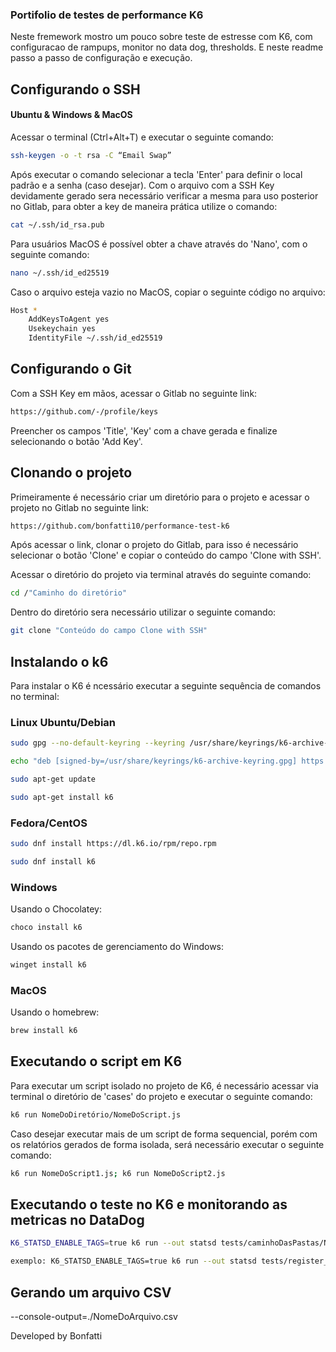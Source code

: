 ### Portifolio de testes de performance K6
Neste fremework mostro um pouco sobre teste de estresse com K6, com configuracao de rampups, monitor no data dog, thresholds.
E neste readme passo a passo de configuração e execução.
## Configurando o SSH

#### Ubuntu & Windows & MacOS

Acessar o terminal (Ctrl+Alt+T) e executar o seguinte comando:

```bash
ssh-keygen -o -t rsa -C “Email Swap”
```

Após executar o comando selecionar a tecla 'Enter' para definir o local padrão e a senha (caso desejar). Com o arquivo com a SSH Key devidamente gerado sera necessário verificar a mesma para uso posterior no Gitlab, para obter a key de maneira prática utilize o comando:

```bash
cat ~/.ssh/id_rsa.pub
```
Para usuários MacOS é possível obter a chave através do 'Nano', com o seguinte comando:
```bash
nano ~/.ssh/id_ed25519
```
Caso o arquivo esteja vazio no MacOS, copiar o seguinte código no arquivo:
```bash
Host *
    AddKeysToAgent yes
    Usekeychain yes
    IdentityFile ~/.ssh/id_ed25519
```

## Configurando o Git

Com a SSH Key em mãos, acessar o Gitlab no seguinte link:

```bash
https://github.com/-/profile/keys
```
Preencher os campos 'Title', 'Key' com a chave gerada e finalize selecionando o botão 'Add Key'.

## Clonando o projeto

Primeiramente é necessário criar um diretório para o projeto e acessar o projeto no Gitlab no seguinte link:
```bash
https://github.com/bonfatti10/performance-test-k6
```
Após acessar o link, clonar o projeto do Gitlab, para isso é necessário selecionar o botão 'Clone' e copiar o conteúdo do campo 'Clone with SSH'. 

Acessar o diretório do projeto via terminal através do seguinte comando:
```bash
cd /"Caminho do diretório"
```
Dentro do diretório sera necessário utilizar o seguinte comando:
```bash
git clone "Conteúdo do campo Clone with SSH"
```

## Instalando o k6
Para instalar o K6 é ncessário executar a seguinte sequência de comandos no terminal:
### Linux Ubuntu/Debian
```bash
sudo gpg --no-default-keyring --keyring /usr/share/keyrings/k6-archive-keyring.gpg --keyserver hkp://keyserver.ubuntu.com:80 --recv-keys C5AD17C747E3415A3642D57D77C6C491D6AC1D69
```
```bash
echo "deb [signed-by=/usr/share/keyrings/k6-archive-keyring.gpg] https://dl.k6.io/deb stable main" | sudo tee /etc/apt/sources.list.d/k6.list
```
```bash
sudo apt-get update
```
```bash
sudo apt-get install k6
```

### Fedora/CentOS
```bash
sudo dnf install https://dl.k6.io/rpm/repo.rpm
```
```bash
sudo dnf install k6
```

### Windows
Usando o Chocolatey:
```bash
choco install k6
```
Usando os pacotes de gerenciamento do Windows:
```bash
winget install k6
```

### MacOS
Usando o homebrew:
```bash
brew install k6
```

## Executando o script em K6

Para executar um script isolado no projeto de K6, é necessário acessar via terminal o diretório de 'cases' do projeto e executar o seguinte comando:
```bash
k6 run NomeDoDiretório/NomeDoScript.js
```

Caso desejar executar mais de um script de forma sequencial, porém com os relatórios gerados de forma isolada, será necessário executar o seguinte comando:
```bash
k6 run NomeDoScript1.js; k6 run NomeDoScript2.js
```
## Executando o teste no K6 e monitorando as metricas no DataDog
```bash
K6_STATSD_ENABLE_TAGS=true k6 run --out statsd tests/caminhoDasPastas/NomeDoArquivo_scenario.js

exemplo: K6_STATSD_ENABLE_TAGS=true k6 run --out statsd tests/register_test/new_register.js

```
## Gerando um arquivo CSV
--console-output=./NomeDoArquivo.csv

Developed by Bonfatti
